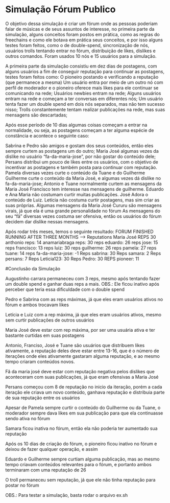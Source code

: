 # Simulação Fórum Publico

O objetivo dessa simulação é criar um fórum onde as pessoas poderiam falar de músicas e de seus assuntos de interesse, no primeira parte da simulação, alguns conceitos foram postos em prática, como as regras do freechains e como ele botava em prática seus conceitos, e por isso alguns testes foram feitos, como o de double-spend, sincronização de nós, usuários trolls tentando entrar no fórum, distribuição de likes, dislikes e outros comandos. Foram usados 10 nós e 15 usuários para a simulação.

A primeira parte da simulação consistiu em dez dias de postagens, com alguns usuários a fim de conseguir reputação para continuar as postagens, testes foram feitos como:
O pioneiro postando e verificando a reputação (que permanece a mesma)
Um usuário entra por meio de um outro nó com perfil de moderador e o pioneiro oferece mais likes para ele continuar se comunicando na rede;
Usuários newbies entram na rede;
Alguns usuários entram na rede e começam a ter conversas em diferentes nós;
Um usuário  tenta fazer um double spend em dois nós separados, mas não tem sucesso nisso;
Trolls constantemente tentam realizar publicações na rede, mas suas mensagens são descartadas;

Após esse período de 10 dias algumas coisas começam a entrar na normalidade, ou seja, as postagens começam a ter alguma espécie de constância e acontece o seguinte caso:
    
Sabrina e Pedro são amigos e gostam dos seus conteúdos, então eles sempre curtem as postagens um do outro;
Maria José algumas vezes da dislike no usuário “fa-da-maria-jose”, por não gostar do conteúdo dele;
Persans distribui um pouco de likes entre os usuários, com o objetivo de incentivar as postagens e também posta para continuar com reputação.
Pamela diversas vezes curte o conteúdo da Tuane e do Guilherme
Guilherme curte o conteúdo da Maria José, e algumas vezes dá dislike no fa-da-maria-jose;
Antonio e Tuane normalmente curtem as mensagens da Maria José
Francisco tem interesse nas mensagens de guilherme.
Eduardo e Ana Maria não costumam curtir muitas publicações.
José Adora o conteúdo de Luiz.
Letícia não costuma curtir postagens, mas sim criar as suas próprias.
Algumas mensagens da Maria José Cururu são mensagens virais, já que ela é uma grande personalidade no fórum
As mensagens do seu “fã” diversas vezes costuma ser ofensiva, então os usuários do fórum decidem dar dislike nessas mensagens.

Após rodar três meses, temos o seguinte resultado:
FORUM FINISHED RUNNING AFTER THREE MONTHS --> Reputations
Maria José REPS
30
anthonio reps:
14
anamariabraga reps:
30
 reps eduardo:
26
 reps jose:
15
 reps francisco:
13
 reps luiz:
30
 reps guilherme: 
26
 reps pamela:
27
 reps tuane:
14
 reps fa-da-maria-jose:
-1
Reps sabrina:
30
Reps samara:
2
Reps persans:
7
Reps Leticia123:
30
Reps Pedro:
30
REPS pioneer:
11

#Conclusão da Simulação

<p>Augustinho carrara permaneceu com 3 reps, mesmo após tentando fazer um double spend e ganhar duas reps a mais. OBS.: Ele ficou inativo após perceber que teria essa dificuldade com o double spend</p>
<p>Pedro e Sabrina com as reps máximas, já que eles eram usuários ativos no fórum e ambos trocavam likes</p>
<p>Letícia e Luiz com a rep máxima, já que eles eram usuários ativos, mesmo sem curtir publicações de outros usuários</p>
<p> Maria José deve estar com rep máxima, por ser uma usuária ativa e ter bastante curtidas em suas postagens </p>
<p> Antonio, Franciso, José e Tuane são usuários que distribuem likes ativamente, a reputação deles deve estar entre 13-16, que é o número de iterações onde eles ativamente gastaram alguma reputação, e ao mesmo tempo criaram conteúdos novos. </p>
<p>Fã da maria josé deve estar com reputação negativa pelos dislikes que aconteceram com suas publicações, já que eram ofensivas a Maria José</p>
<p> Persans começou com 8 de reputação no inicio da iteração, porém a cada iteração ele criava um novo conteúdo, ganhava reputação e distribuia parte de sua reputação entre os usuários </p>
<p> Apesar de Pamela sempre curtir o conteúdo do Guilherme ou da Tuane, o moderador sempre dava likes em sua publicação para que ela continuasse sendo ativa no fórum</p>
<p> Samara ficou inativa no fórum, então ela não poderia ter aumentado sua reputação </p>
<p> Após os 10 dias de criação do fórum, o pioneiro ficou inativo no fórum e deixou de fazer qualquer operação, e assim
<p> Eduardo e Guilherme sempre curtiam alguma publicação, mas ao mesmo tempo criavam conteúdos relevantes para o fórum, e portanto ambos terminaram com uma reputação de 26</p>
<p> O troll permaneceu sem reputação, já que ele não tinha reputação para postar no fórum </p>

OBS.: Para testar a simulação, basta rodar o arquivo ex.sh
